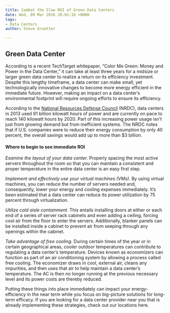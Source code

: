 ```yaml
---
title: Combat the Slow ROI of Green Data Centers
date: Wed, 09 Mar 2016 20:01:16 +0000
tags:
- Data Centers
author: Steve Gruetter

---
```

## Green Data Center

According to a recent TechTarget whitepaper, “Color Me Green: Money and Power in the Data Center,” it can take at least three years for a midsize or larger green data center to realize a return on its efficiency investment. Despite this lengthy timeframe, a data center can make small, yet technologically innovative changes to become more energy efficient in the immediate future. However, making an impact on a data center’s environmental footprint will require ongoing efforts to ensure its efficiency. 

According to the [National Resources Defense Council](http://www.nrdc.org/energy/data-center-efficiency-assessment.asp) (NRDC), data centers in 2013 used 91 billion kilowatt hours of power and are currently on pace to reach 140 kilowatt hours by 2020. Part of this increasing power usage isn’t just from growing demand but from inefficient systems. The NRDC notes that if U.S. companies were to reduce their energy consumption by only 40 percent, the overall savings would add up to more than $3 billion. 

#### Where to begin to see immediate ROI 

_Examine the layout of your data center._ Properly spacing the most active servers throughout the room so that you can maintain a consistent and proper temperature in the entire data center is an easy first step. 

_Implement and effectively use your virtual machines (VMs)._ By using virtual machines, you can reduce the number of servers needed and, consequently, lower your energy and cooling expenses immediately. It’s been estimated that a data center can reduce its power utilization by 75 percent through virtualization. 

_Utilize cold aisle containment._ This entails installing doors at either or each end of a series of server rack cabinets and even adding a ceiling, forcing cool air from the floor to enter the servers. Additionally, blanker panels can be installed inside a cabinet to prevent air from seeping through any openings within the cabinet. 

_Take advantage of free cooling._ During certain times of the year or in certain geographical areas, cooler outdoor temperatures can contribute to regulating a data center’s temperature. Devices known as economizers can function as part of an air conditioning system by allowing a process called free cooling. The economizer draws in cool, external air, cleans any impurities, and then uses that air to help maintain a data center’s temperature. The AC is then no longer running at the previous necessary level and its power costs are thereby reduced. 

Putting these things into place immediately can impact your energy-efficiency in the near term while you focus on big-picture solutions for long-term efficacy. If you are looking for a data center provider near you that is already implementing these strategies, check out our locations here.